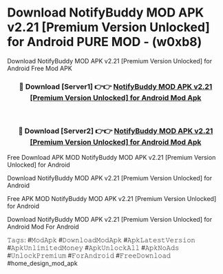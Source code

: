 # Download NotifyBuddy MOD APK v2.21 [Premium Version Unlocked] for Android PURE MOD - (w0xb8)
Download NotifyBuddy MOD APK v2.21 [Premium Version Unlocked] for Android Free Mod APK

<div align="center">
<h3>🔴 Download [Server1] 👉👉 <a href="https://apk-comot.site?title=NotifyBuddy_MOD_APK_v2.21_[Premium_Version_Unlocked]_for_Android">NotifyBuddy MOD APK v2.21 [Premium Version Unlocked] for Android Mod Apk</a></h3><br>

<h3>🔴 Download [Server2] 👉👉 <a href="https://apk-comot.site?title=NotifyBuddy_MOD_APK_v2.21_[Premium_Version_Unlocked]_for_Android">NotifyBuddy MOD APK v2.21 [Premium Version Unlocked] for Android Mod Apk</a></h3>
</div>


Free Download APK MOD NotifyBuddy MOD APK v2.21 [Premium Version Unlocked] for Android

Download NotifyBuddy MOD APK v2.21 [Premium Version Unlocked] for Android 

Free APK MOD NotifyBuddy MOD APK v2.21 [Premium Version Unlocked] for Android 

Download NotifyBuddy MOD APK v2.21 [Premium Version Unlocked] for Android Mod For Android

𝚃𝚊𝚐𝚜: #𝙼𝚘𝚍𝙰𝚙𝚔 #𝙳𝚘𝚠𝚗𝚕𝚘𝚊𝚍𝙼𝚘𝚍𝙰𝚙𝚔 #𝙰𝚙𝚔𝙻𝚊𝚝𝚎𝚜𝚝𝚅𝚎𝚛𝚜𝚒𝚘𝚗 #𝙰𝚙𝚔𝚄𝚗𝚕𝚒𝚖𝚒𝚝𝚎𝚍𝙼𝚘𝚗𝚎𝚢 #𝙰𝚙𝚔𝚄𝚗𝚕𝚘𝚌𝚔𝙰𝚕𝚕 #𝙰𝚙𝚔𝙽𝚘𝙰𝚍𝚜 #𝚄𝚗𝚕𝚘𝚌𝚔𝙿𝚛𝚎𝚖𝚒𝚞𝚖 #𝙵𝚘𝚛𝙰𝚗𝚍𝚛𝚘𝚒𝚍 #𝙵𝚛𝚎𝚎𝙳𝚘𝚠𝚗𝚕𝚘𝚊𝚍 #home_design_mod_apk